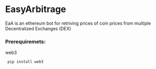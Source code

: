 # EasyArbitrage

EaA is an ethereum bot for retriving prices of coin prices from multiple Decentralized Exchanges (DEX)


### Prerequiremets: 

web3
```bash
 pip install web3
  ```
